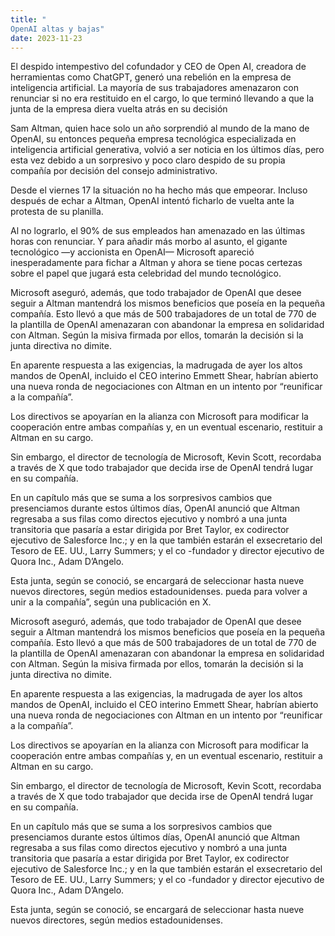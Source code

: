 ```yaml
---
title: "
OpenAI altas y bajas"
date: 2023-11-23
---
```

El despido intempestivo del cofundador y CEO de Open AI, creadora de herramientas como ChatGPT, generó una rebelión en la empresa de inteligencia artificial. La mayoría de sus trabajadores amenazaron con renunciar si no era restituido en el cargo, lo que terminó llevando a que la junta de la empresa diera vuelta atrás en su decisión

Sam Altman, quien hace solo un año sorprendió al mundo de la mano de OpenAI, su entonces pequeña empresa tecnológica especializada en inteligencia artificial generativa, volvió a ser noticia en los últimos días, pero esta vez debido a un sorpresivo y poco claro despido de su propia compañía por decisión del consejo administrativo.

Desde el viernes 17 la situación no ha hecho más que empeorar. Incluso después de echar a Altman, OpenAI intentó ficharlo de vuelta ante la protesta de su planilla.

Al no lograrlo, el 90% de sus empleados han amenazado en las últimas horas con renunciar. Y para añadir más morbo al asunto, el gigante tecnológico —y accionista en OpenAI— Microsoft apareció inesperadamente para fichar a Altman y ahora se tiene pocas certezas sobre el papel que jugará esta celebridad del mundo tecnológico.

Microsoft aseguró, además, que todo trabajador de OpenAI que desee seguir a Altman mantendrá los mismos beneficios que poseía en la pequeña compañía. Esto llevó a que más de 500 trabajadores de un total de 770 de la plantilla de OpenAI amenazaran con abandonar la empresa en solidaridad con Altman. Según la misiva firmada por ellos, tomarán la decisión si la junta directiva no dimite.

En aparente respuesta a las exigencias, la madrugada de ayer los altos mandos de OpenAI, incluido el CEO interino Emmett Shear, habrían abierto una nueva ronda de negociaciones con Altman en un intento por “reunificar a la compañía”.

Los directivos se apoyarían en la alianza con Microsoft para modificar la cooperación entre ambas compañías y, en un eventual escenario, restituir a Altman en su cargo.

Sin embargo, el director de tecnología de Microsoft, Kevin Scott, recordaba a través de X que todo trabajador que decida irse de OpenAI tendrá lugar en su compañía.

En un capítulo más que se suma a los sorpresivos cambios que presenciamos durante estos últimos días, OpenAI anunció que Altman regresaba a sus filas como directos ejecutivo y nombró a una junta transitoria que pasaría a estar dirigida por Bret Taylor, ex codirector ejecutivo de Salesforce Inc.; y en la que también estarán el exsecretario del Tesoro de EE. UU., Larry Summers; y el co -fundador y director ejecutivo de Quora Inc., Adam D’Angelo.

Esta junta, según se conoció, se encargará de seleccionar hasta nueve nuevos directores, según medios estadounidenses. pueda para volver a unir a la compañía”, según una publicación en X.

Microsoft aseguró, además, que todo trabajador de OpenAI que desee seguir a Altman mantendrá los mismos beneficios que poseía en la pequeña compañía. Esto llevó a que más de 500 trabajadores de un total de 770 de la plantilla de OpenAI amenazaran con abandonar la empresa en solidaridad con Altman. Según la misiva firmada por ellos, tomarán la decisión si la junta directiva no dimite.

En aparente respuesta a las exigencias, la madrugada de ayer los altos mandos de OpenAI, incluido el CEO interino Emmett Shear, habrían abierto una nueva ronda de negociaciones con Altman en un intento por “reunificar a la compañía”.

Los directivos se apoyarían en la alianza con Microsoft para modificar la cooperación entre ambas compañías y, en un eventual escenario, restituir a Altman en su cargo.

Sin embargo, el director de tecnología de Microsoft, Kevin Scott, recordaba a través de X que todo trabajador que decida irse de OpenAI tendrá lugar en su compañía.

En un capítulo más que se suma a los sorpresivos cambios que presenciamos durante estos últimos días, OpenAI anunció que Altman regresaba a sus filas como directos ejecutivo y nombró a una junta transitoria que pasaría a estar dirigida por Bret Taylor, ex codirector ejecutivo de Salesforce Inc.; y en la que también estarán el exsecretario del Tesoro de EE. UU., Larry Summers; y el co -fundador y director ejecutivo de Quora Inc., Adam D’Angelo.

Esta junta, según se conoció, se encargará de seleccionar hasta nueve nuevos directores, según medios estadounidenses.
